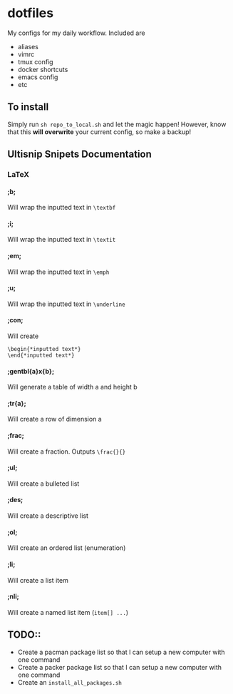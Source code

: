 # dotfiles
My configs for my daily workflow. Included are 
* aliases
* vimrc
* tmux config
* docker shortcuts
* emacs config
* etc

## To install
Simply run `sh repo_to_local.sh` and let the magic happen! However, know that
this **will overwrite** your current config, so make a backup!


## Ultisnip Snipets Documentation
### LaTeX
#### ;b;
Will wrap the inputted text in `\textbf`

#### ;i;
Will wrap the inputted text in `\textit`

#### ;em;
Will wrap the inputted text in `\emph`

#### ;u;
Will wrap the inputted text in `\underline`

#### ;con;
Will create 
``` 
\begin{*inputted text*}
\end{*inputted text*}
```

#### ;gentbl{a}x{b};
Will generate a table of width a and height b

#### ;tr{a};
Will create a row of dimension a

#### ;frac;
Will create a fraction. Outputs `\frac{}{}` 

#### ;ul;
Will create a bulleted list

#### ;des;
Will create a descriptive list

#### ;ol;
Will create an ordered list (enumeration)

#### ;li;
Will create a list item

#### ;nli;
Will create a named list item (`item[] ...`)

## TODO::
* Create a pacman package list so that I can setup a new computer with one
command
* Create a packer package list so that I can setup a new computer with one
command
* Create an `install_all_packages.sh`
